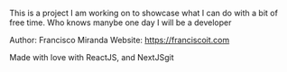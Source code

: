 This is a project I am working on to showcase what I can do with a bit of free time. Who knows manybe one day I will be a developer

Author: Francisco Miranda
Website: https://franciscoit.com

Made with love with ReactJS, and NextJSgit